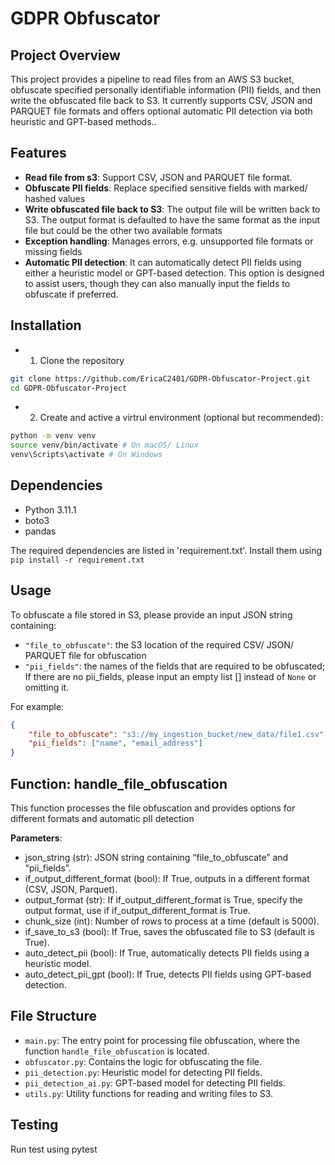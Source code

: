 # GDPR Obfuscator

## Project Overview
This project provides a pipeline to read files from an AWS S3 bucket, obfuscate specified personally identifiable information (PII) fields, and then write the obfuscated file back to S3. It currently supports CSV, JSON and PARQUET file formats and offers optional automatic PII detection via both heuristic and GPT-based methods.. 

## Features
- **Read file from s3**: Support CSV, JSON and PARQUET file format.
- **Obfuscate PII fields**: Replace specified sensitive fields with marked/ hashed values
- **Write obfuscated file back to S3**: The output file will be written back to S3. The output format is defaulted to have the same format as the input file but could be the other two available formats
- **Exception handling**: Manages errors, e.g. unsupported file formats or missing fields
- **Automatic PII detection**: It can automatically detect PII fields using either a heuristic model or GPT-based detection. This option is designed to assist users, though they can also manually input the fields to obfuscate if preferred.

## Installation
- 1. Clone the repository
```bash
git clone https://github.com/EricaC2401/GDPR-Obfuscator-Project.git
cd GDPR-Obfuscator-Project
```
- 2. Create and active a virtrul environment (optional but recommended):
``` bash
python -m venv venv
source venv/bin/activate # On macOS/ Linux
venv\Scripts\activate # On Windows
```

## Dependencies
- Python 3.11.1
- boto3
- pandas

The required dependencies are listed in 'requirement.txt'. Install them using
`pip install -r requirement.txt`

## Usage
To obfuscate a file stored in S3, please provide an input JSON string containing:
- `"file_to_obfuscate"`: the S3 location of the required CSV/ JSON/ PARQUET file for obfuscation
- `"pii_fields"`: the names of the fields that are required to be obfuscated; If there are no pii_fields, please input an empty list [] instead of `None` or omitting it.

For example:
```json
{
    "file_to_obfuscate": "s3://my_ingestion_bucket/new_data/file1.csv",
    "pii_fields": ["name", "email_address"]
}
```

## Function: handle_file_obfuscation

This function processes the file obfuscation and provides options for different formats and automatic pII detection

**Parameters**:

- json_string (str): JSON string containing “file_to_obfuscate” and “pii_fields”.
- if_output_different_format (bool): If True, outputs in a different format (CSV, JSON, Parquet).
- output_format (str): If if_output_different_format is True, specify the output format, use if if_output_different_format is True.
- chunk_size (int): Number of rows to process at a time (default is 5000).
- if_save_to_s3 (bool): If True, saves the obfuscated file to S3 (default is True).
- auto_detect_pii (bool): If True, automatically detects PII fields using a heuristic model.
- auto_detect_pii_gpt (bool): If True, detects PII fields using GPT-based detection.

## File Structure
- `main.py`: The entry point for processing file obfuscation, where the function `handle_file_obfuscation` is located.
- `obfuscator.py`: Contains the logic for obfuscating the file.
- `pii_detection.py`: Heuristic model for detecting PII fields.
- `pii_detection_ai.py`: GPT-based model for detecting PII fields.
- `utils.py`: Utility functions for reading and writing files to S3.

## Testing
Run test using pytest
